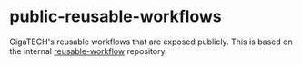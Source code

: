 # public-reusable-workflows

GigaTECH's reusable workflows that are exposed publicly. This is based on the internal [reusable-workflow](https://github.com/GigaTech-net/reusable-workflows) repository.

